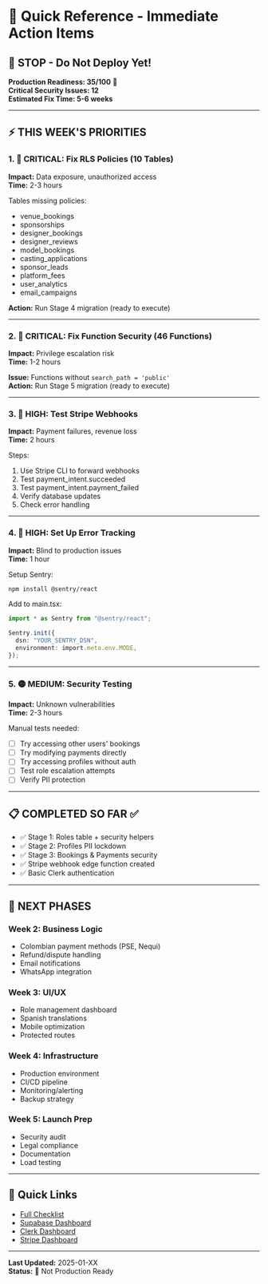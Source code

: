 # 🎯 Quick Reference - Immediate Action Items

## 🚨 STOP - Do Not Deploy Yet!

**Production Readiness: 35/100** 🔴  
**Critical Security Issues: 12**  
**Estimated Fix Time: 5-6 weeks**

---

## ⚡ THIS WEEK'S PRIORITIES

### 1. 🔴 CRITICAL: Fix RLS Policies (10 Tables)
**Impact:** Data exposure, unauthorized access  
**Time:** 2-3 hours

Tables missing policies:
- venue_bookings
- sponsorships  
- designer_bookings
- designer_reviews
- model_bookings
- casting_applications
- sponsor_leads
- platform_fees
- user_analytics
- email_campaigns

**Action:** Run Stage 4 migration (ready to execute)

---

### 2. 🔴 CRITICAL: Fix Function Security (46 Functions)
**Impact:** Privilege escalation risk  
**Time:** 1-2 hours

**Issue:** Functions without `search_path = 'public'`  
**Action:** Run Stage 5 migration (ready to execute)

---

### 3. 🔴 HIGH: Test Stripe Webhooks
**Impact:** Payment failures, revenue loss  
**Time:** 2 hours

Steps:
1. Use Stripe CLI to forward webhooks
2. Test payment_intent.succeeded
3. Test payment_intent.payment_failed
4. Verify database updates
5. Check error handling

---

### 4. 🔴 HIGH: Set Up Error Tracking
**Impact:** Blind to production issues  
**Time:** 1 hour

Setup Sentry:
```bash
npm install @sentry/react
```

Add to main.tsx:
```typescript
import * as Sentry from "@sentry/react";

Sentry.init({
  dsn: "YOUR_SENTRY_DSN",
  environment: import.meta.env.MODE,
});
```

---

### 5. 🟡 MEDIUM: Security Testing
**Impact:** Unknown vulnerabilities  
**Time:** 2-3 hours

Manual tests needed:
- [ ] Try accessing other users' bookings
- [ ] Try modifying payments directly
- [ ] Try accessing profiles without auth
- [ ] Test role escalation attempts
- [ ] Verify PII protection

---

## 📋 COMPLETED SO FAR ✅

- ✅ Stage 1: Roles table + security helpers
- ✅ Stage 2: Profiles PII lockdown
- ✅ Stage 3: Bookings & Payments security
- ✅ Stripe webhook edge function created
- ✅ Basic Clerk authentication

---

## 🎯 NEXT PHASES

### Week 2: Business Logic
- Colombian payment methods (PSE, Nequi)
- Refund/dispute handling
- Email notifications
- WhatsApp integration

### Week 3: UI/UX
- Role management dashboard
- Spanish translations
- Mobile optimization
- Protected routes

### Week 4: Infrastructure
- Production environment
- CI/CD pipeline
- Monitoring/alerting
- Backup strategy

### Week 5: Launch Prep
- Security audit
- Legal compliance
- Documentation
- Load testing

---

## 🔗 Quick Links

- [Full Checklist](./PRODUCTION_READINESS_CHECKLIST.md)
- [Supabase Dashboard](https://supabase.com/dashboard/project/qydcfiufcoztzymedtbo)
- [Clerk Dashboard](https://dashboard.clerk.com)
- [Stripe Dashboard](https://dashboard.stripe.com)

---

**Last Updated:** 2025-01-XX  
**Status:** 🔴 Not Production Ready
